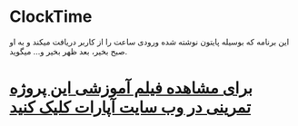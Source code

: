 # ClockTime
این برنامه که بوسیله پایتون نوشته شده ورودی ساعت را از کاربر دریافت میکند و به او صبح بخیر، بعد ظهر بخیر و... میگوید.



# [برای مشاهده فیلم آموزشی این پروژه تمرینی در وب سایت آپارات کلیک کنید](https://aparat.com/v/xkp4v3d)
